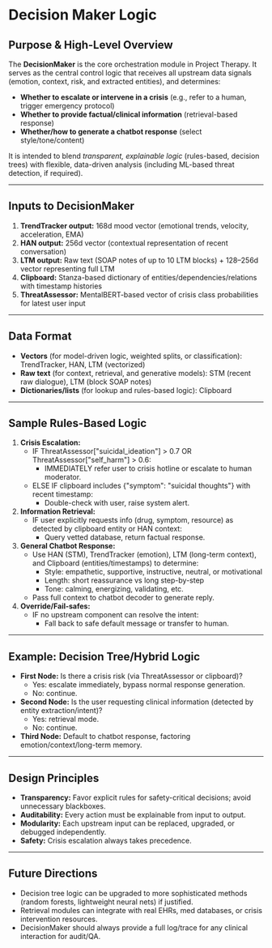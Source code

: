 # Decision Maker Logic

## Purpose & High-Level Overview

The **DecisionMaker** is the core orchestration module in Project Therapy. It serves as the central control logic that receives all upstream data signals (emotion, context, risk, and extracted entities), and determines:

* **Whether to escalate or intervene in a crisis** (e.g., refer to a human, trigger emergency protocol)
* **Whether to provide factual/clinical information** (retrieval-based response)
* **Whether/how to generate a chatbot response** (select style/tone/content)

It is intended to blend *transparent, explainable logic* (rules-based, decision trees) with flexible, data-driven analysis (including ML-based threat detection, if required).

---

## Inputs to DecisionMaker

1. **TrendTracker output:** 168d mood vector (emotional trends, velocity, acceleration, EMA)
2. **HAN output:** 256d vector (contextual representation of recent conversation)
3. **LTM output:** Raw text (SOAP notes of up to 10 LTM blocks) + 128–256d vector representing full LTM
4. **Clipboard:** Stanza-based dictionary of entities/dependencies/relations with timestamp histories
5. **ThreatAssessor:** MentalBERT-based vector of crisis class probabilities for latest user input

---

## Data Format

* **Vectors** (for model-driven logic, weighted splits, or classification): TrendTracker, HAN, LTM (vectorized)
* **Raw text** (for context, retrieval, and generative models): STM (recent raw dialogue), LTM (block SOAP notes)
* **Dictionaries/lists** (for lookup and rules-based logic): Clipboard

---

## Sample Rules-Based Logic

1. **Crisis Escalation:**
   * IF ThreatAssessor["suicidal_ideation"] > 0.7 OR ThreatAssessor["self_harm"] > 0.6:
     * IMMEDIATELY refer user to crisis hotline or escalate to human moderator.
   * ELSE IF clipboard includes {"symptom": "suicidal thoughts"} with recent timestamp:
     * Double-check with user, raise system alert.
2. **Information Retrieval:**
   * IF user explicitly requests info (drug, symptom, resource) as detected by clipboard entity or HAN context:
     * Query vetted database, return factual response.
3. **General Chatbot Response:**
   * Use HAN (STM), TrendTracker (emotion), LTM (long-term context), and Clipboard (entities/timestamps) to determine:
     * Style: empathetic, supportive, instructive, neutral, or motivational
     * Length: short reassurance vs long step-by-step
     * Tone: calming, energizing, validating, etc.
   * Pass full context to chatbot decoder to generate reply.
4. **Override/Fail-safes:**
   * IF no upstream component can resolve the intent:
     * Fall back to safe default message or transfer to human.

---

## Example: Decision Tree/Hybrid Logic

* **First Node:** Is there a crisis risk (via ThreatAssessor or clipboard)?
  * Yes: escalate immediately, bypass normal response generation.
  * No: continue.
* **Second Node:** Is the user requesting clinical information (detected by entity extraction/intent)?
  * Yes: retrieval mode.
  * No: continue.
* **Third Node:** Default to chatbot response, factoring emotion/context/long-term memory.

---

## Design Principles

* **Transparency:** Favor explicit rules for safety-critical decisions; avoid unnecessary blackboxes.
* **Auditability:** Every action must be explainable from input to output.
* **Modularity:** Each upstream input can be replaced, upgraded, or debugged independently.
* **Safety:** Crisis escalation always takes precedence.

---

## Future Directions

* Decision tree logic can be upgraded to more sophisticated methods (random forests, lightweight neural nets) if justified.
* Retrieval modules can integrate with real EHRs, med databases, or crisis intervention resources.
* DecisionMaker should always provide a full log/trace for any clinical interaction for audit/QA.
